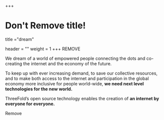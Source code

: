 +++
# Don't Remove title!
title ="dream"

header = ""
weight = 1
+++
REMOVE

We dream of a world of empowered people connecting the dots and co-creating the internet and the economy of the future.

To keep up with ever increasing demand, to save our collective resources, and to make both access to the internet and participation in the global economy more inclusive for people world-wide, **we need next level technologies for the new world.**

ThreeFold’s open source technology enables the creation of **an internet by everyone for everyone.**

Remove

